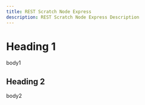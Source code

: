 ```yaml
---
title: REST Scratch Node Express
description: REST Scratch Node Express Description
---
```


# Heading 1

body1

## Heading 2

body2
